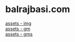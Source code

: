 # balrajbasi.com

[assets - img](http://www.balrajbasi.com/img/)\
[assets - gm](http://www.balrajbasi.com/gm)\
[assets - gms](http://agamedesigner.com/games)
